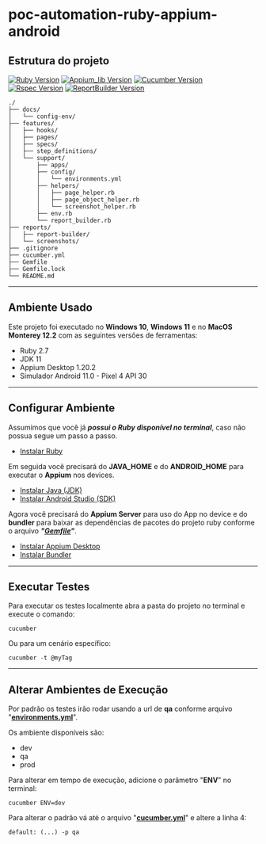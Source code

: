 [ruby-image]: https://img.shields.io/badge/ruby-2.7-red
[ruby-url]: https://www.ruby-lang.org/pt/
[cucumber-image]: https://img.shields.io/badge/cucumber-6.1.0-brightgreen
[cucumber-url]: https://cucumber.io/docs/installation/ruby/
[appium_lib-image]: https://img.shields.io/badge/appium_lib-11.2.0-purple
[appium_lib-url]: https://rubygems.org/gems/appium_lib/versions/11.2.0
[rspec-image]: https://img.shields.io/badge/rspec-3.10.0-red
[rspec-url]: https://rspec.info/documentation/
[report_builder-image]: https://img.shields.io/badge/report_builder-1.9-blue
[report_builder-url]: https://reportbuilder.rajatthareja.com/

# poc-automation-ruby-appium-android

## Estrutura do projeto
[![Ruby Version][ruby-image]][ruby-url]
[![Appium_lib Version][appium_lib-image]][appium_lib-url]
[![Cucumber Version][cucumber-image]][cucumber-url]
[![Rspec Version][rspec-image]][rspec-url]
[![ReportBuilder Version][report_builder-image]][report_builder-url]
```
./
├── docs/
│   └── config-env/
├── features/
│   ├── hooks/
│   ├── pages/
│   ├── specs/
│   ├── step_definitions/
│   └── support/
│       ├── apps/
│       ├── config/
│       │   └── environments.yml
│       ├── helpers/
│       │   ├── page_helper.rb
│       │   ├── page_object_helper.rb
│       │   └── screenshot_helper.rb
│       ├── env.rb
│       └── report_builder.rb
├── reports/
│   ├── report-builder/
│   └── screenshots/
├── .gitignore
├── cucumber.yml
├── Gemfile
├── Gemfile.lock
└── README.md
```


---
## Ambiente Usado
Este projeto foi executado no **Windows 10**, **Windows 11** e no **MacOS Monterey 12.2** com as seguintes versões de ferramentas:

  - Ruby 2.7
  - JDK 11
  - Appium Desktop 1.20.2
  - Simulador Android 11.0 - Pixel 4 API 30
  

---
## Configurar Ambiente
Assumimos que você já ***possui o Ruby disponível no terminal***, caso não possua segue um passo a passo.

  - [Instalar Ruby](docs/config-env/install-ruby.md)


Em seguida você precisará do **JAVA_HOME** e do **ANDROID_HOME** para executar o **Appium** nos devices.

  - [Instalar Java (JDK)](docs/config-env/install-java-jdk.md)
  - [Instalar Android Studio (SDK)](docs/config-env/install-android-studio-sdk.md)


Agora você precisará do **Appium Server** para uso do App no device e do **bundler** para baixar as dependências de pacotes do projeto ruby conforme o arquivo ***"[Gemfile](Gemfile)"***.

  - [Instalar Appium Desktop](docs/config-env/install-appium-desktop.md)
  - [Instalar Bundler](docs/config-env/install-bundler.md)


---
## Executar Testes
Para executar os testes localmente abra a pasta do projeto no terminal e execute o comando:
  ```
  cucumber
  ```

Ou para um cenário específico:
  ```
  cucumber -t @myTag
  ```


---
## Alterar Ambientes de Execução
Por padrão os testes irão rodar usando a url de **qa** conforme arquivo "**[environments.yml](features/support/config/environments.yml)**".

Os ambiente disponíveis são:

  - dev
  - qa
  - prod


Para alterar em tempo de execução, adicione o parâmetro "**ENV**" no terminal:
  ```
  cucumber ENV=dev
  ```

Para alterar o padrão vá até o arquivo "**[cucumber.yml](cucumber.yml)**" e altere a linha 4:
  ```
  default: (...) -p qa
  ```
